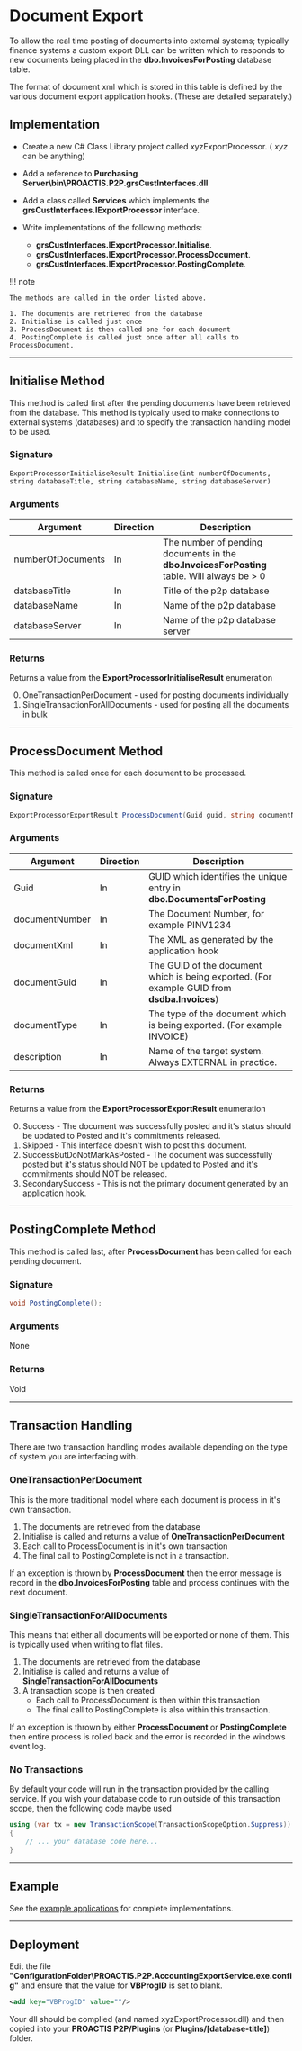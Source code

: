 # Document Export
To allow the real time posting of documents into external systems; typically finance systems a custom export DLL can be written which to responds to new documents being placed in the __dbo.InvoicesForPosting__ database table.

The format of document xml which is stored in this table is defined by the various document export application hooks.  (These are detailed separately.)


## Implementation
+ Create a new C# Class Library project called xyzExportProcessor. ( _xyz_ can be anything)

+ Add a reference to __Purchasing Server\bin\PROACTIS.P2P.grsCustInterfaces.dll__

+ Add a class called __Services__ which implements the __grsCustInterfaces.IExportProcessor__ interface.

+ Write implementations of the following methods:
    - __grsCustInterfaces.IExportProcessor.Initialise__.
    - __grsCustInterfaces.IExportProcessor.ProcessDocument__.
    - __grsCustInterfaces.IExportProcessor.PostingComplete__.

!!! note

    The methods are called in the order listed above.

    1. The documents are retrieved from the database
    2. Initialise is called just once
    3. ProcessDocument is then called one for each document
    4. PostingComplete is called just once after all calls to ProcessDocument.

---


## Initialise Method

This method is called first after the pending documents have been retrieved from the database.  This method is typically used to make connections to external systems (databases) and to specify the transaction handling model to be used.

### Signature
```
ExportProcessorInitialiseResult Initialise(int numberOfDocuments, string databaseTitle, string databaseName, string databaseServer)
```

### Arguments

| Argument      | Direction | Description
| ------------- | --------- | ------------ |
| numberOfDocuments    | In        | The number of pending documents in the __dbo.InvoicesForPosting__ table. Will always be > 0|
| databaseTitle  | In        | Title of the p2p database |
| databaseName  | In        | Name of the p2p database |
| databaseServer  | In        | Name of the p2p database server |


### Returns

Returns a value from the __ExportProcessorInitialiseResult__ enumeration

0. OneTransactionPerDocument - used for posting documents individually
1. SingleTransactionForAllDocuments - used for posting all the documents in bulk

---

## ProcessDocument Method

This method is called once for each document to be processed.

### Signature
```csharp
ExportProcessorExportResult ProcessDocument(Guid guid, string documentNumber, string documentXml, Guid documentGuid, string documentType, string description);
```

### Arguments

| Argument      | Direction | Description
| ------------- | --------- | ------------ |
| Guid    | In        | GUID which identifies the unique entry in __dbo.DocumentsForPosting__ |
| documentNumber  | In        | The Document Number,  for example PINV1234 |
| documentXml  | In        | The XML as generated by the application hook |
| documentGuid  | In        | The GUID of the document which is being exported. (For example GUID from __dsdba.Invoices__) |
| documentType  | In        | The type of the document which is being exported. (For example INVOICE) |
| description  | In        | Name of the target system.  Always EXTERNAL in practice. |


### Returns

Returns a value from the __ExportProcessorExportResult__ enumeration

0. Success - The document was successfully posted and it's status should be updated to Posted and it's commitments released.
1. Skipped - This interface doesn't wish to post this document.
2. SuccessButDoNotMarkAsPosted - The document was successfully posted but it's status should NOT be updated to Posted and it's commitments should NOT be released. 
3. SecondarySuccess - This is not the primary document generated by an application hook.

---

## PostingComplete Method

This method is called last,  after __ProcessDocument__ has been called for each pending document.


### Signature
```csharp
void PostingComplete();
```

### Arguments

None

### Returns

Void

---


## Transaction Handling

There are two transaction handling modes available depending on the type of system you are interfacing with.


### OneTransactionPerDocument 
This is the more traditional model where each document is process in it's own transaction.

1. The documents are retrieved from the database
2. Initialise is called and returns a value of __OneTransactionPerDocument__
3. Each call to ProcessDocument is in it's own transaction
4. The final call to PostingComplete is not in a transaction.

If an exception is thrown by __ProcessDocument__ then the error message is record in the __dbo.InvoicesForPosting__ table and process continues with the next document.


### SingleTransactionForAllDocuments 
This means that either all documents will be exported or none of them.  This is typically used when writing to flat files.

1. The documents are retrieved from the database
2. Initialise is called and returns a value of __SingleTransactionForAllDocuments__
3. A transaction scope is then created
    - Each call to ProcessDocument is then within this transaction
    - The final call to PostingComplete is also within this transaction.

If an exception is thrown by either __ProcessDocument__ or __PostingComplete__ then entire process is rolled back and the error is recorded in the windows event log.

### No Transactions

By default your code will run in the transaction provided by the calling service.  If you wish your database code to run outside of this transaction scope,  then the following code maybe used

```csharp
using (var tx = new TransactionScope(TransactionScopeOption.Suppress))
{
    // ... your database code here...
}
```

---

## Example

See the [example applications](https://github.com/proactis-documentation/ExampleApplications/tree/master/P2P/Exports) for complete implementations.

---

## Deployment

Edit the file __"ConfigurationFolder\PROACTIS.P2P.AccountingExportService.exe.config"__ and ensure that the value for __VBProgID__ is set to blank.

```xml
<add key="VBProgID" value=""/>
```

Your dll should be complied (and named xyzExportProcessor.dll) and then copied into your __PROACTIS P2P/Plugins__  (or __Plugins/[database-title]__) folder.

